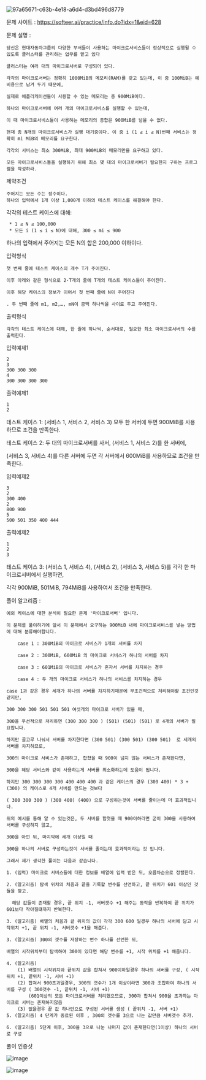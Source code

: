![97a65671-c63b-4e18-a6d4-d3bd496d8779](https://user-images.githubusercontent.com/57944215/216814076-d7de1e75-0354-43dd-942b-0be83e203c27.jpg)

문제 사이트 : https://softeer.ai/practice/info.do?idx=1&eid=628

문제 설명 :

    당신은 현대자동차그룹의 다양한 부서들이 사용하는 마이크로서비스들이 정상적으로 실행될 수 있도록 클러스터를 관리하는 업무를 맡고 있다

    클러스터는 여러 대의 마이크로서버로 구성되어 있다. 
    
    각각의 마이크로서버는 정확히 1000MiB의 메모리(RAM)를 갖고 있는데, 이 중 100MiB는 예비용으로 남겨 두기 때문에,
    
    실제로 애플리케이션들이 사용할 수 있는 메모리는 총 900MiB이다. 
    
    하나의 마이크로서버에 여러 개의 마이크로서비스를 실행할 수 있는데, 
    
    이 때 마이크로서비스들이 사용하는 메모리의 총합은 900MiB를 넘을 수 없다. 
    
    현재 총 N개의 마이크로서비스가 실행 대기중이다. 이 중 i (1 ≤ i ≤ N)번째 서비스는 정확히 mi MiB의 메모리를 요구한다.
    
    각각의 서비스는 최소 300MiB, 최대 900MiB의 메모리만을 요구하고 있다. 

    모든 마이크로서비스들을 실행하기 위해 최소 몇 대의 마이크로서버가 필요한지 구하는 프로그램을 작성하라. 

제약조건

    주어지는 모든 수는 정수이다.
    하나의 입력에서 1개 이상 1,000개 이하의 테스트 케이스를 해결해야 한다.

각각의 테스트 케이스에 대해:

     * 1 ≤ N ≤ 100,000
     * 모든 i (1 ≤ i ≤ N)에 대해, 300 ≤ mi ≤ 900

하나의 입력에서 주어지는 모든 N의 합은 200,000 이하이다.

입력형식

    첫 번째 줄에 테스트 케이스의 개수 T가 주어진다.
    
    이후 아래와 같은 형식으로 2·T개의 줄에 T개의 테스트 케이스들이 주어진다.
    
    이후 해당 케이스의 정보가 이어서 첫 번째 줄에 N이 주어진다
    
    . 두 번째 줄에 m1, m2,…, mN이 공백 하나씩을 사이로 두고 주어진다. 

출력형식

    각각의 테스트 케이스에 대해, 한 줄에 하나씩, 순서대로, 필요한 최소 마이크로서버의 수를 출력한다.

입력예제1

    2
    3
    300 300 300
    4
    300 300 300 300

출력예제1

    1
    2
    
테스트 케이스 1: (서비스 1, 서비스 2, 서비스 3) 모두 한 서버에 두면 900MiB를 사용하므로 조건을 만족한다.

테스트 케이스 2: 두 대의 마이크로서버를 사서, (서비스 1, 서비스 2)를 한 서버에, 

(서비스 3, 서비스 4)를 다른 서버에 두면 각 서버에서 600MiB를 사용하므로 조건을 만족한다.

입력예제2

    3
    2
    300 400
    2
    800 900
    5
    500 501 350 400 444

출력예제2

    1
    2
    3
    
테스트 케이스 3: (서비스 1, 서비스 4), (서비스 2), (서비스 3, 서비스 5)를 각각 한 마이크로서버에서 실행하면,

각각 900MiB, 501MiB, 794MiB를 사용하여서 조건을 만족한다.

풀이 알고리즘 :

    예외 케이스에 대한 분석이 필요한 문제 '마이크로서버' 입니다.
    
    이 문제를 풀이하기에 앞서 이 문제에서 요구하는 900MiB 내에 마이크로서비스를 넣는 방법에 대해 분류해야합니다.

        case 1 : 300MiB의 마이크로 서비스가 1개의 서버를 차지

        case 2 : 300MiB, 600MiB 의 마이크로 서비스가 하나의 서버를 차지

        case 3 : 601MiB의 마이크로 서비스가 혼자서 서버를 차지하는 경우

        case 4 : 두 개의 마이크로 서비스가 하나의 서비스를 차지하는 경우
        
    case 1과 같은 경우 세개가 하나의 서버를 차지하기때문에 무조건적으로 처리해야할 조건인것 같지만,
    
    300 300 300 501 501 501 여섯개의 마이크로 서버가 있을 때, 
    
    300을 우선적으로 처리하면 (300 300 300 ) (501) (501) (501) 로 4개의 서버가 필요합니다.
    
    하지만 골고루 나눠서 서버를 차지한다면 (300 501) (300 501) (300 501)  로 세개의 서버를 차지하므로, 
    
    300의 마이크로 서비스가 존재하고, 합쳤을 때 900이 넘지 않는 서비스가 존재한다면, 
    
    300을 해당 서비스와 같이 사용하는게 서버를 최소화하는데 도움이 됩니다.
    
    하지만 300 300 300 300 400 400 400 과 같은 케이스의 경우 (300 400) * 3 + (300) 의 케이스로 4개 서버를 만드는 것보다
    
    ( 300 300 300 ) (300 400) (400) 으로 구성하는것이 서버를 줄이는데 더 효과적입니다.
    
    위의 예시를 통해 알 수 있는것은, 두 서버를 합쳣을 때 900이하라면 굳이 300을 사용하여 서버를 구성하지 않고, 
    
    300을 아낀 뒤, 마지막에 세개 이상일 때
    
    300을 하나의 서버로 구성하는것이 서버를 줄이는데 효과적이라는 것 입니다.
    
    그래서 제가 생각한 풀이는 다음과 같습니다.
    
    1. (입력) 마이크로 서비스들에 대한 정보를 배열에 입력 받은 뒤, 오름차순으로 정렬한다.
    
    2. (알고리즘) 탐색 위치의 처음과 끝을 기록할 변수를 선언하고, 끝 위치가 601 이상인 것들을 찾고.
    
      해당 값들이 존재할 경우, 끝 위치 -1, 서버갯수 +1 해주는 동작을 반복하여 끝 위치가 601보다 작아질떄까지 반복한다.
    
    3. (알고리즘) 배열의 처음과 끝 위치의 값이 각각 300 600 일경우 하나의 서버에 담고 시작위치 +1, 끝 위치 -1, 서버갯수 +1을 해준다.
       
    3. (알고리즘) 300의 갯수를 저장하는 변수 하나를 선언한 뒤, 
    
    배열의 시작위치부터 탐색하여 300이 있다면 해당 변수를 +1, 시작 위치를 +1 해줍니다.
    
    4. (알고리즘) 
        (1) 배열의 시작위치와 끝위치 값을 합쳐서 900이하일경우 하나의 서버를 구성, ( 시작위치 +1, 끝위치 -1, 서버 +1)
        (2) 합쳐서 900초과일경우, 300의 갯수가 1개 이상이라면 300과 조합하여 하나의 서버를 구성 ( 300갯수 -1, 끝위치 -1, 서버 +1)
            (601이상의 모든 마이크로서버를 처리했으므로, 300과 합쳐서 900을 초과하는 마이크로 서버는 존재하지않음
        (3) 없을경우 끝 값 하나만으로 구성된 서버를 생성 ( 끝위치 -1, 서버 +1)
    5. (알고리즘) 4 단계가 종료된 이후 , 300의 갯수를 3으로 나눈 값만큼 서버갯수 추가.
    
    6. (알고리즘) 5단계 이후, 300을 3으로 나눈 나머지 값이 존재한다면(1이상) 하나의 서버로 구성
                 
      
    
풀이 인증샷 

![image](https://user-images.githubusercontent.com/57944215/216814070-a805daf1-33e5-4444-9608-12e12ee37c98.png)

![image](https://user-images.githubusercontent.com/57944215/216814057-e4295b03-3399-4def-9a76-d4f46f36ce5e.png)

